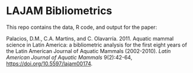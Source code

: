 # LAJAM Bibliometrics

This repo contains the data, R code, and output for the paper:

Palacios, D.M., C.A. Martins, and C. Olavarría. 2011. Aquatic mammal science in Latin America: a bibliometric analysis for the first eight years of the Latin American Journal of Aquatic Mammals (2002-2010). *Latin American Journal of Aquatic Mammals* 9(2):42-64, https://doi.org/10.5597/lajam00174.

